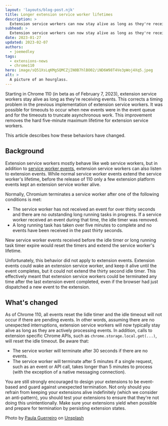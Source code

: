 ```yaml
---
layout: 'layouts/blog-post.njk'
title: Longer extension service worker lifetimes
description: >
  Extension service workers can now stay alive as long as they're receiving events. This increases the reliability of extension services workers, but has a pitfall you should avoid. 
subhead: >
  Extension service workers can now stay alive as long as they're receiving events. This increases the reliability of extension services workers, but has a pitfall you should avoid.
date: 2023-01-27
updated: 2023-02-07
authors:
  - joemedley
tags:
  - extensions-news
  - chrome110
hero: image/sQ51XsLqKMgSQMCZjIN0B7hlBO02/iND6W98T4Ve3pWoj4Xq5.jpeg
alt: >
  A picture of an hourglass.
---
```


Starting in Chrome 110 (in beta as of February 7, 2023), extension service workers stay alive as long as they're receiving events. This corrects a timing problem in the previous implementation of extension service workers. It was possible for timeouts to occur when new events were in the event queue and for the timeouts to truncate asynchronous work. This improvement removes the hard five-minute maximum lifetime for extension service workers. 

This article describes how these behaviors have changed.

## Background

Extension service workers mostly behave like web service workers, but in addition to [service worker events](https://developer.mozilla.org/docs/Web/API/ServiceWorkerGlobalScope#events), extension service workers can also listen to extension events. While normal service worker events extend the service worker's lifetime, before the release of 110 only a few extension platform events kept an extension service worker alive.

Normally, Chromium terminates a service worker after one of the following conditions is met:

* The service worker has not received an event for over thirty seconds and there are no outstanding long running tasks in progress. If a service worker received an event during that time, the idle timer was removed.
* A long running task has taken over five minutes to complete and no events have been received in the past thirty seconds.

New service worker events received before the idle timer or long running task timer expire would reset the timers and extend the service worker's lifetime.

Unfortunately, this behavior did not apply to extension events. Extension events could wake an extension service worker, and keep it alive until the event completes, but it could not extend the thirty second idle timer. This effectively meant that extension service workers could be terminated any time after the last extension event completed, even if the browser had just dispatched a new event to the extension.

## What's changed

As of Chrome 110, all events reset the lidle timer and the idle timeout will not occur if there are pending events. In other words, assuming there are no unexpected interruptions, extension service workers will now typically stay alive as long as they are actively processing events. In addition, calls to extension specific Chrome APIs, such as `chrome.storage.local.get(...)`, will reset the idle timeout. Be aware that:

* The service worker will terminate after 30 seconds if there are no events.
* The service worker will terminate after 5 minutes if a single request, such as an event or API call, takes longer than 5 minutes to process (with the exception of a native messaging connection).

You are still strongly encouraged to design your extensions to be event-based and guard against unexpected termination. Not only should you refrain from keeping your extensions alive indefinitely (which we consider an anti-pattern), you should test your extensions to ensure that they're not doing this unintentionally. Make sure your extensions yield when possible and prepare for termination by persisting extension states.

<p>Photo by <a href="https://unsplash.com/@pguerreiro?utm_source=unsplash&utm_medium=referral&utm_content=creditCopyText">Paula Guerreiro</a> on <a href="https://unsplash.com/photos/W2atfIRHDIk?utm_source=unsplash&utm_medium=referral&utm_content=creditCopyText">Unsplash</a></p>
  
